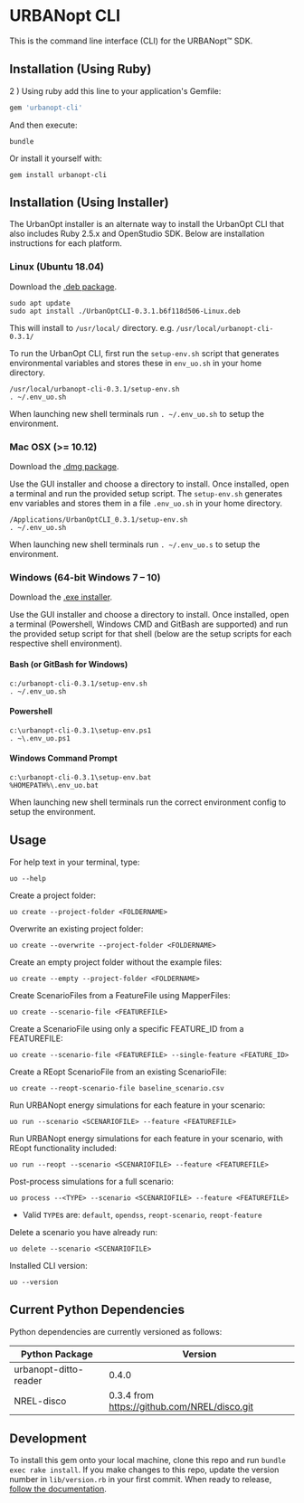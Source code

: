 <!-- [![Coverage Status](https://coveralls.io/repos/github/urbanopt/urbanopt-cli/badge.svg?branch=develop)](https://coveralls.io/github/urbanopt/urbanopt-cli?branch=develop) -->

# URBANopt CLI

This is the command line interface (CLI) for the URBANopt™ SDK.

## Installation (Using Ruby)

2 ) Using ruby add this line to your application's Gemfile:

```ruby
gem 'urbanopt-cli'
```


And then execute:

```terminal
bundle
```

Or install it yourself with:

```terminal
gem install urbanopt-cli
```

## Installation (Using Installer)

The UrbanOpt installer is an alternate way to install the UrbanOpt CLI that also includes Ruby 2.5.x and OpenStudio SDK.
Below are installation instructions for each platform.

### Linux (Ubuntu 18.04)

Download the [.deb package](https://docs.urbanopt.net/installation/linux.html#install-with-the-urbanopt-installer).

```terminal
sudo apt update
sudo apt install ./UrbanOptCLI-0.3.1.b6f118d506-Linux.deb
```

This will install to `/usr/local/` directory.
e.g.
`/usr/local/urbanopt-cli-0.3.1/`

To run the UrbanOpt CLI, first run the `setup-env.sh` script that generates environmental variables and stores these in `env_uo.sh` in your home directory.

```terminal
/usr/local/urbanopt-cli-0.3.1/setup-env.sh
. ~/.env_uo.sh
```

When launching new shell terminals run `. ~/.env_uo.sh` to setup the environment. 

### Mac OSX (>= 10.12)

Download the [.dmg package](https://docs.urbanopt.net/installation/mac.html#install-with-the-urbanopt-installer).

Use the GUI installer and choose a directory to install. Once installed, open a terminal and run the provided setup script.
The `setup-env.sh` generates env variables and stores them in a file `.env_uo.sh` in your home directory.

```terminal
/Applications/UrbanOptCLI_0.3.1/setup-env.sh
. ~/.env_uo.sh
```

When launching new shell terminals run `. ~/.env_uo.s` to setup the environment. 

### Windows (64-bit Windows 7 – 10)

Download the [.exe installer](https://docs.urbanopt.net/installation/windows.html#install-with-the-urbanopt-installer).

Use the GUI installer and choose a directory to install. Once installed, open a terminal (Powershell, Windows CMD and GitBash are supported) and run the provided setup script for that shell (below are the setup scripts for each respective shell environment).


#### Bash (or GitBash for Windows)
```terminal
c:/urbanopt-cli-0.3.1/setup-env.sh
. ~/.env_uo.sh
```

#### Powershell
```terminal
c:\urbanopt-cli-0.3.1\setup-env.ps1
. ~\.env_uo.ps1
```
#### Windows Command Prompt
```terminal
c:\urbanopt-cli-0.3.1\setup-env.bat
%HOMEPATH%\.env_uo.bat
```

When launching new shell terminals run the correct environment config to setup the environment. 

## Usage

For help text in your terminal, type:

```terminal
uo --help
```

Create a project folder:

```terminal
uo create --project-folder <FOLDERNAME>
```

Overwrite an existing project folder:

```terminal
uo create --overwrite --project-folder <FOLDERNAME>
```

Create an empty project folder without the example files:

```terminal
uo create --empty --project-folder <FOLDERNAME>
```

Create ScenarioFiles from a FeatureFile using MapperFiles:

```terminal
uo create --scenario-file <FEATUREFILE>
```

Create a ScenarioFile using only a specific FEATURE_ID from a FEATUREFILE:

```terminal
uo create --scenario-file <FEATUREFILE> --single-feature <FEATURE_ID>
```

Create a REopt ScenarioFile from an existing ScenarioFile:

```terminal
uo create --reopt-scenario-file baseline_scenario.csv
```

Run URBANopt energy simulations for each feature in your scenario:

```terminal
uo run --scenario <SCENARIOFILE> --feature <FEATUREFILE>
```

Run URBANopt energy simulations for each feature in your scenario, with REopt functionality included:

```terminal
uo run --reopt --scenario <SCENARIOFILE> --feature <FEATUREFILE>
```

Post-process simulations for a full scenario:

```terminal
uo process --<TYPE> --scenario <SCENARIOFILE> --feature <FEATUREFILE>
```

- Valid `TYPE`s are: `default`, `opendss`, `reopt-scenario`, `reopt-feature`

Delete a scenario you have already run:

```terminal
uo delete --scenario <SCENARIOFILE>
```

Installed CLI version:

```terminal
uo --version
```

## Current Python Dependencies

Python dependencies are currently versioned as follows:

| Python Package  | Version |
| ----------- | ----------- |
| urbanopt-ditto-reader      | 0.4.0       |
| NREL-disco   |  0.3.4 from https://github.com/NREL/disco.git |

## Development

To install this gem onto your local machine, clone this repo and run `bundle exec rake install`. If you make changes to this repo, update the version number in `lib/version.rb` in your first commit. When ready to release, [follow the documentation](https://docs.urbanopt.net/developer_resources/release_instructions.html).
